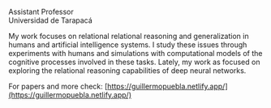 Assistant Professor\
Universidad de Tarapacá

My work focuses on relational relational reasoning and generalization in humans and artificial intelligence systems. I study these issues through experiments with humans and simulations with computational models of the cognitive processes involved in these tasks. Lately, my work as focused on exploring the relational reasoning capabilities of deep neural networks.

For papers and more check: [https://guillermopuebla.netlify.app/](https://guillermopuebla.netlify.app/)